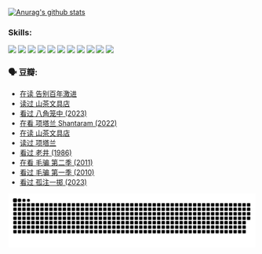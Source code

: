 
[![Anurag's github stats](https://github-readme-stats.vercel.app/api?username=w940853815)](https://github.com/anuraghazra/github-readme-stats)

### Skills:

<code><img height="32" src="https://cdn.jsdelivr.net/npm/simple-icons@v5/icons/python.svg"></code>
<code><img height="32" src="https://cdn.jsdelivr.net/npm/simple-icons@v5/icons/javascript.svg"></code>
<code><img height="32" src="https://cdn.jsdelivr.net/npm/simple-icons@v5/icons/django.svg"></code>
<code><img height="32" src="https://cdn.jsdelivr.net/npm/simple-icons@v5/icons/flask.svg"></code>
<code><img height="32" src="https://cdn.jsdelivr.net/npm/simple-icons@v5/icons/vuetify.svg"></code>
<code><img height="32" src="https://cdn.jsdelivr.net/npm/simple-icons@v5/icons/git.svg"></code>
<code><img height="32" src="https://cdn.jsdelivr.net/npm/simple-icons@v5/icons/docker.svg"></code>
<code><img height="32" src="https://cdn.jsdelivr.net/npm/simple-icons@v5/icons/postgresql.svg"></code>
<code><img height="32" src="https://cdn.jsdelivr.net/npm/simple-icons@v5/icons/elasticsearch.svg"></code>
<code><img height="32" src="https://cdn.jsdelivr.net/npm/simple-icons@v5/icons/macos.svg"></code>
<code><img height="32" src="https://cdn.jsdelivr.net/npm/simple-icons@v5/icons/linux.svg"></code>

### 🗣 豆瓣:

<!-- DOUBAN-ACTIVITIES:START -->
- [在读 告别百年激进](https://www.douban.com/people/136069238/status/4374953075/?_i=95442439)
- [读过 山茶文具店](https://www.douban.com/people/136069238/status/4374952154/?_i=95442439)
- [看过 八角笼中‎ (2023)](https://www.douban.com/people/136069238/status/4367541707/?_i=95442439)
- [在看 项塔兰 Shantaram‎ (2022)](https://www.douban.com/people/136069238/status/4365497032/?_i=95442439)
- [在读 山茶文具店](https://www.douban.com/people/136069238/status/4364620725/?_i=95442439)
- [读过 项塔兰](https://www.douban.com/people/136069238/status/4364620288/?_i=95442439)
- [看过 老井‎ (1986)](https://www.douban.com/people/136069238/status/4362366672/?_i=95442439)
- [在看 毛骗 第二季‎ (2011)](https://www.douban.com/people/136069238/status/4355752869/?_i=95442439)
- [看过 毛骗 第一季‎ (2010)](https://www.douban.com/people/136069238/status/4355752667/?_i=95442439)
- [看过 孤注一掷‎ (2023)](https://www.douban.com/people/136069238/status/4354774568/?_i=95442439)
<!-- DOUBAN-ACTIVITIES:END -->


![Snake animation](https://raw.githubusercontent.com/w940853815/w940853815/output/github-contribution-grid-snake.svg)

<!--
**w940853815/w940853815** is a ✨ _special_ ✨ repository because its `README.md` (this file) appears on your GitHub profile.

Here are some ideas to get you started:

- 🔭 I’m currently working on ...
- 🌱 I’m currently learning ...
- 👯 I’m looking to collaborate on ...
- 🤔 I’m looking for help with ...
- 💬 Ask me about ...
- 📫 How to reach me: ...
- 😄 Pronouns: ...
- ⚡ Fun fact: ...
-->
